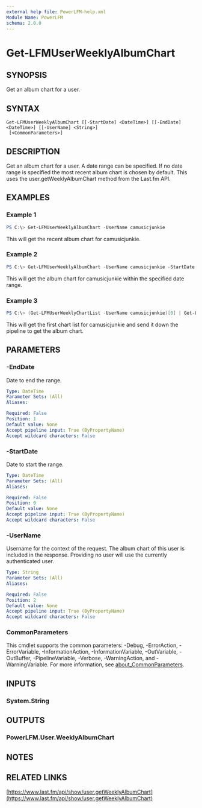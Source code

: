 ```yaml
---
external help file: PowerLFM-help.xml
Module Name: PowerLFM
schema: 2.0.0
---
```


# Get-LFMUserWeeklyAlbumChart

## SYNOPSIS
Get an album chart for a user.

## SYNTAX

```
Get-LFMUserWeeklyAlbumChart [[-StartDate] <DateTime>] [[-EndDate] <DateTime>] [[-UserName] <String>]
 [<CommonParameters>]
```

## DESCRIPTION
Get an album chart for a user. A date range can be specified. If no date range is specified the most recent album chart is chosen by default. This uses the user.getWeeklyAlbumChart method from the Last.fm API.

## EXAMPLES

### Example 1
```powershell
PS C:\> Get-LFMUserWeeklyAlbumChart -UserName camusicjunkie
```

This will get the recent album chart for camusicjunkie.

### Example 2
```powershell
PS C:\> Get-LFMUserWeeklyAlbumChart -UserName camusicjunkie -StartDate 11/1/2018 -EndDate 12/1/2018
```

This will get the album chart for camusicjunkie within the specified date range.

### Example 3
```powershell
PS C:\> (Get-LFMUserWeeklyChartList -UserName camusicjunkie)[0] | Get-LFMUserWeeklyAlbumChart
```

This will get the first chart list for camusicjunkie and send it down the pipeline to get the album chart.

## PARAMETERS

### -EndDate
Date to end the range.

```yaml
Type: DateTime
Parameter Sets: (All)
Aliases:

Required: False
Position: 1
Default value: None
Accept pipeline input: True (ByPropertyName)
Accept wildcard characters: False
```

### -StartDate
Date to start the range.

```yaml
Type: DateTime
Parameter Sets: (All)
Aliases:

Required: False
Position: 0
Default value: None
Accept pipeline input: True (ByPropertyName)
Accept wildcard characters: False
```

### -UserName
Username for the context of the request. The album chart of this user is included in the response. Providing no user will use the currently authenticated user.

```yaml
Type: String
Parameter Sets: (All)
Aliases:

Required: False
Position: 2
Default value: None
Accept pipeline input: True (ByPropertyName)
Accept wildcard characters: False
```

### CommonParameters
This cmdlet supports the common parameters: -Debug, -ErrorAction, -ErrorVariable, -InformationAction, -InformationVariable, -OutVariable, -OutBuffer, -PipelineVariable, -Verbose, -WarningAction, and -WarningVariable. For more information, see [about_CommonParameters](http://go.microsoft.com/fwlink/?LinkID=113216).

## INPUTS

### System.String

## OUTPUTS

### PowerLFM.User.WeeklyAlbumChart

## NOTES

## RELATED LINKS

[https://www.last.fm/api/show/user.getWeeklyAlbumChart](https://www.last.fm/api/show/user.getWeeklyAlbumChart)

